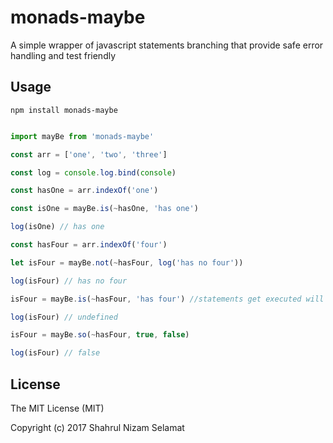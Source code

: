 # monads-maybe

A simple wrapper of javascript statements branching that provide safe error handling and test friendly

## Usage

```npm install monads-maybe```

```javascript

import mayBe from 'monads-maybe'

const arr = ['one', 'two', 'three']

const log = console.log.bind(console)

const hasOne = arr.indexOf('one')

const isOne = mayBe.is(~hasOne, 'has one')

log(isOne) // has one

const hasFour = arr.indexOf('four')

let isFour = mayBe.not(~hasFour, log('has no four'))

log(isFour) // has no four

isFour = mayBe.is(~hasFour, 'has four') //statements get executed will return undefined

log(isFour) // undefined

isFour = mayBe.so(~hasFour, true, false)

log(isFour) // false
```

## License

The MIT License (MIT)

Copyright (c) 2017 Shahrul Nizam Selamat
  
